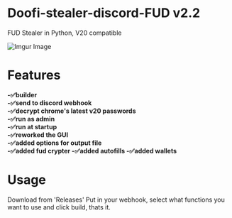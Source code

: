 # Doofi-stealer-discord-FUD  v2.2
FUD Stealer in Python, V20 compatible   

![Imgur Image](https://i.imgur.com/5KuYa1s.png)  

# Features  
**-✅builder   
-✅send to discord webhook  
-✅decrypt chrome's latest v20 passwords  
-✅run as admin  
-✅run at startup  
-✅reworked the GUI  
-✅added options for output file  
-✅added fud crypter
-✅added autofills
-✅added wallets**   
# Usage  
Download from 'Releases'
Put in your webhook, select what functions you want to use and click build, thats it.
